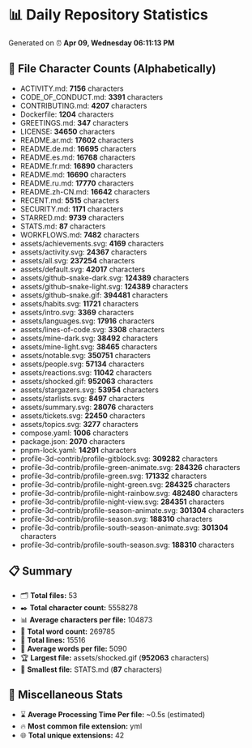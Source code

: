# 📊 Daily Repository Statistics
Generated on ⏰ **Apr 09, Wednesday 06:11:13 PM**

## 📂 File Character Counts (Alphabetically)
- ACTIVITY.md: **7156** characters
- CODE_OF_CONDUCT.md: **3391** characters
- CONTRIBUTING.md: **4207** characters
- Dockerfile: **1204** characters
- GREETINGS.md: **347** characters
- LICENSE: **34650** characters
- README.ar.md: **17602** characters
- README.de.md: **16695** characters
- README.es.md: **16768** characters
- README.fr.md: **16890** characters
- README.md: **16690** characters
- README.ru.md: **17770** characters
- README.zh-CN.md: **16642** characters
- RECENT.md: **5515** characters
- SECURITY.md: **1171** characters
- STARRED.md: **9739** characters
- STATS.md: **87** characters
- WORKFLOWS.md: **7482** characters
- assets/achievements.svg: **4169** characters
- assets/activity.svg: **24367** characters
- assets/all.svg: **237254** characters
- assets/default.svg: **42017** characters
- assets/github-snake-dark.svg: **124389** characters
- assets/github-snake-light.svg: **124389** characters
- assets/github-snake.gif: **394481** characters
- assets/habits.svg: **11721** characters
- assets/intro.svg: **3369** characters
- assets/languages.svg: **17916** characters
- assets/lines-of-code.svg: **3308** characters
- assets/mine-dark.svg: **38492** characters
- assets/mine-light.svg: **38465** characters
- assets/notable.svg: **350751** characters
- assets/people.svg: **57134** characters
- assets/reactions.svg: **11042** characters
- assets/shocked.gif: **952063** characters
- assets/stargazers.svg: **53954** characters
- assets/starlists.svg: **8497** characters
- assets/summary.svg: **28076** characters
- assets/tickets.svg: **22450** characters
- assets/topics.svg: **3277** characters
- compose.yaml: **1006** characters
- package.json: **2070** characters
- pnpm-lock.yaml: **14291** characters
- profile-3d-contrib/profile-gitblock.svg: **309282** characters
- profile-3d-contrib/profile-green-animate.svg: **284326** characters
- profile-3d-contrib/profile-green.svg: **171332** characters
- profile-3d-contrib/profile-night-green.svg: **284325** characters
- profile-3d-contrib/profile-night-rainbow.svg: **482480** characters
- profile-3d-contrib/profile-night-view.svg: **284351** characters
- profile-3d-contrib/profile-season-animate.svg: **301304** characters
- profile-3d-contrib/profile-season.svg: **188310** characters
- profile-3d-contrib/profile-south-season-animate.svg: **301304** characters
- profile-3d-contrib/profile-south-season.svg: **188310** characters

## 📋 Summary
- 🗂️ **Total files:** 53
- ✒️ **Total character count:** 5558278
- 📊 **Average characters per file:** 104873
- 📝 **Total word count:** 269785
- 🧾 **Total lines:** 15516
- 📐 **Average words per file:** 5090
- 🏆 **Largest file:** assets/shocked.gif (**952063** characters)
- 🥉 **Smallest file:** STATS.md (**87** characters)

## 🌟 Miscellaneous Stats
- ⌛ **Average Processing Time Per file:** ~0.5s (estimated)
- 🔥 **Most common file extension:** yml
- 🌐 **Total unique extensions:** 42

